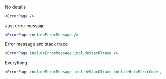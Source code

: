 No details

```jsx
<ErrorPage />
```

Just error message

```jsx
<ErrorPage includeErrorMessage />
```

Error message and stack trace

```jsx
<ErrorPage includeErrorMessage includeStackTrace />
```

Everything

```jsx
<ErrorPage includeErrorMessage includeStackTrace includeHttpErrorCode />
```
